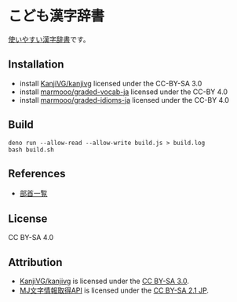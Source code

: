 # こども漢字辞書

[使いやすい漢字辞書](https://marmooo.github.io/kanji-dict/)です。

## Installation

- install [KanjiVG/kanjivg](https://github.com/KanjiVG/kanjivg) licensed under
  the CC-BY-SA 3.0
- install [marmooo/graded-vocab-ja](https://github.com/marmooo/graded-vocab-ja)
  licensed under the CC-BY 4.0
- install
  [marmooo/graded-idioms-ja](https://github.com/marmooo/graded-idioms-ja)
  licensed under the CC-BY 4.0

## Build

```
deno run --allow-read --allow-write build.js > build.log
bash build.sh
```

## References

- [部首一覧](http://etc.dounokouno.com/bushu-search/bushu-list.html)

## License

CC BY-SA 4.0

## Attribution

- [KanjiVG/kanjivg](https://github.com/KanjiVG/kanjivg) is licensed under the
  [CC BY-SA 3.0](https://creativecommons.org/licenses/by-sa/3.0/).
- [MJ文字情報取得API](https://mojikiban.ipa.go.jp/search/help/api) is licensed under
  the [CC BY-SA 2.1 JP](https://creativecommons.org/licenses/by-sa/2.1/jp/).
